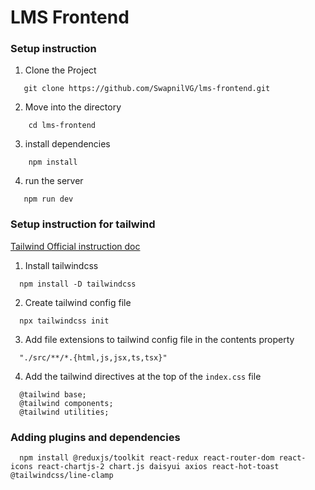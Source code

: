 # LMS Frontend

### Setup instruction

1. Clone the Project

```
   git clone https://github.com/SwapnilVG/lms-frontend.git
```

2. Move into the directory

```
    cd lms-frontend
```

3. install dependencies

```
    npm install
```

4. run the server

```
   npm run dev 
```

  ### Setup instruction for tailwind
  [Tailwind Official instruction doc](https://tailwindcss.com/docs/installation)

  1. Install tailwindcss
  ```
    npm install -D tailwindcss
  ```

  2. Create tailwind config file
  ```
    npx tailwindcss init
  ```

  3. Add file extensions to tailwind config file in the contents property
  ```
    "./src/**/*.{html,js,jsx,ts,tsx}"
  ```

  4. Add the tailwind directives at the top of the `index.css` file
  ```
    @tailwind base;
    @tailwind components;
    @tailwind utilities;
  ```
  
  ### Adding plugins and dependencies
  ```
    npm install @reduxjs/toolkit react-redux react-router-dom react-icons react-chartjs-2 chart.js daisyui axios react-hot-toast @tailwindcss/line-clamp
  ```